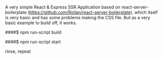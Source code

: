 A very simple React & Express SSR Application based on react-server-boilerplate (https://github.com/Roilan/react-server-boilerplate), which itself is very basic and has some problems making the CSS file.  But as a very basic example to build off, it works.

####$ npm run-script build

####$ npm run-script start

rinse, repeat

